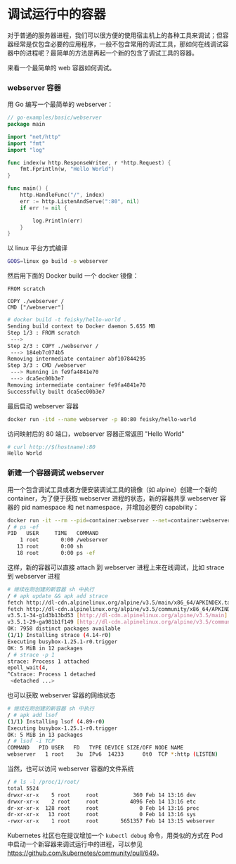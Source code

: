 # 调试运行中的容器

对于普通的服务器进程，我们可以很方便的使用宿主机上的各种工具来调试；但容器经常是仅包含必要的应用程序，一般不包含常用的调试工具，那如何在线调试容器中的进程呢？最简单的方法是再起一个新的包含了调试工具的容器。

来看一个最简单的 web 容器如何调试。

### webserver 容器

用 Go 编写一个最简单的 webserver：

```go
// go-examples/basic/webserver
package main

import "net/http"
import "fmt"
import "log"

func index(w http.ResponseWriter, r *http.Request) {
	fmt.Fprintln(w, "Hello World")
}

func main() {
	http.HandleFunc("/", index)
	err := http.ListenAndServe(":80", nil)
	if err != nil {

		log.Println(err)
	}
}
```

以 linux 平台方式编译

```sh
GOOS=linux go build -o webserver
```

然后用下面的 Docker build 一个 docker 镜像：

```
FROM scratch

COPY ./webserver /
CMD ["/webserver"]
```

```sh
# docker build -t feisky/hello-world .
Sending build context to Docker daemon 5.655 MB
Step 1/3 : FROM scratch
 --->
Step 2/3 : COPY ./webserver /
 ---> 184eb7c074b5
Removing intermediate container abf107844295
Step 3/3 : CMD /webserver
 ---> Running in fe9fa4841e70
 ---> dca5ec00b3e7
Removing intermediate container fe9fa4841e70
Successfully built dca5ec00b3e7
```

最后启动 webserver 容器

```sh
docker run -itd --name webserver -p 80:80 feisky/hello-world
```

访问映射后的 80 端口，webserver 容器正常返回 "Hello World"

```sh
# curl http://$(hostname):80
Hello World
```

### 新建一个容器调试 webserver

用一个包含调试工具或者方便安装调试工具的镜像（如 alpine）创建一个新的 container，为了便于获取 webserver 进程的状态，新的容器共享 webserver 容器的 pid namespace 和 net namespace，并增加必要的 capability：

```sh
docker run -it --rm --pid=container:webserver --net=container:webserver --cap-add sys_admin --cap-add sys_ptrace alpine sh
/ # ps -ef
PID   USER     TIME   COMMAND
    1 root       0:00 /webserver
   13 root       0:00 sh
   18 root       0:00 ps -ef
```

这样，新的容器可以直接 attach 到 webserver 进程上来在线调试，比如 strace 到 webserver 进程

```sh
# 继续在刚创建的新容器 sh 中执行
/ # apk update && apk add strace
fetch http://dl-cdn.alpinelinux.org/alpine/v3.5/main/x86_64/APKINDEX.tar.gz
fetch http://dl-cdn.alpinelinux.org/alpine/v3.5/community/x86_64/APKINDEX.tar.gz
v3.5.1-34-g1d3b13bd53 [http://dl-cdn.alpinelinux.org/alpine/v3.5/main]
v3.5.1-29-ga981b1f149 [http://dl-cdn.alpinelinux.org/alpine/v3.5/community]
OK: 7958 distinct packages available
(1/1) Installing strace (4.14-r0)
Executing busybox-1.25.1-r0.trigger
OK: 5 MiB in 12 packages
/ # strace -p 1
strace: Process 1 attached
epoll_wait(4,
^Cstrace: Process 1 detached
 <detached ...>
```

也可以获取 webserver 容器的网络状态

```sh
# 继续在刚创建的新容器 sh 中执行
/ # apk add lsof
(1/1) Installing lsof (4.89-r0)
Executing busybox-1.25.1-r0.trigger
OK: 5 MiB in 13 packages
/ # lsof -i TCP
COMMAND   PID USER   FD   TYPE DEVICE SIZE/OFF NODE NAME
webserver   1 root    3u  IPv6  14233      0t0  TCP *:http (LISTEN)
```

当然，也可以访问 webserver 容器的文件系统

```sh
/ # ls -l /proc/1/root/
total 5524
drwxr-xr-x    5 root     root           360 Feb 14 13:16 dev
drwxr-xr-x    2 root     root          4096 Feb 14 13:16 etc
dr-xr-xr-x  128 root     root             0 Feb 14 13:16 proc
dr-xr-xr-x   13 root     root             0 Feb 14 13:16 sys
-rwxr-xr-x    1 root     root       5651357 Feb 14 13:15 webserver
```

Kubernetes 社区也在提议增加一个 `kubectl debug` 命令，用类似的方式在 Pod 中启动一个新容器来调试运行中的进程，可以参见 <https://github.com/kubernetes/community/pull/649>。

